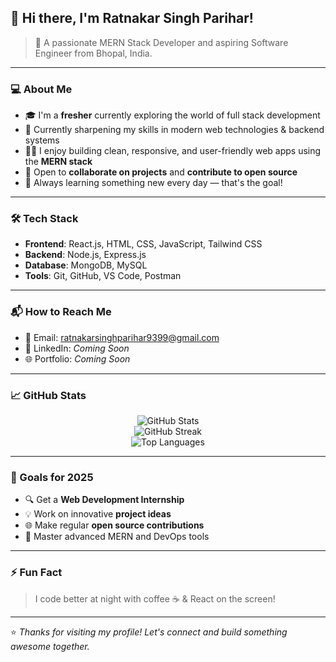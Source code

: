 ## 👋 Hi there, I'm Ratnakar Singh Parihar!

> 🚀 A passionate MERN Stack Developer and aspiring Software Engineer from Bhopal, India.

---

### 💻 About Me

- 🎓 I'm a **fresher** currently exploring the world of full stack development
- 🌱 Currently sharpening my skills in modern web technologies & backend systems
- 👨‍💻 I enjoy building clean, responsive, and user-friendly web apps using the **MERN stack**
- 🤝 Open to **collaborate on projects** and **contribute to open source**
- 🧠 Always learning something new every day — that's the goal!

---

### 🛠️ Tech Stack

- **Frontend**: React.js, HTML, CSS, JavaScript, Tailwind CSS
- **Backend**: Node.js, Express.js
- **Database**: MongoDB, MySQL
- **Tools**: Git, GitHub, VS Code, Postman

---

### 📬 How to Reach Me

- 📧 Email: [ratnakarsinghparihar9399@gmail.com](mailto:ratnakarsinghparihar9399@gmail.com)
- 💼 LinkedIn: *Coming Soon*
- 🌐 Portfolio: *Coming Soon*

---

### 📈 GitHub Stats

<p align="center">
  <img src="https://github-readme-stats.vercel.app/api?username=Ratnakar-Singh-parihar-123&show_icons=true&theme=tokyonight" alt="GitHub Stats" />
  <br />
  <img src="https://github-readme-streak-stats.herokuapp.com?user=Ratnakar-Singh-parihar-123&theme=tokyonight&date_format=M%20j%5B%2C%20Y%5D" alt="GitHub Streak" />
  <br />
  <img src="https://github-readme-stats.vercel.app/api/top-langs/?username=Ratnakar-Singh-parihar-123&layout=compact&theme=tokyonight" alt="Top Languages" />
</p>

---

### 🎯 Goals for 2025

- 🔍 Get a **Web Development Internship**
- 💡 Work on innovative **project ideas**
- 🌐 Make regular **open source contributions**
- 🧠 Master advanced MERN and DevOps tools

---

### ⚡ Fun Fact

> I code better at night with coffee ☕ & React on the screen!

---

⭐ *Thanks for visiting my profile! Let's connect and build something awesome together.*

